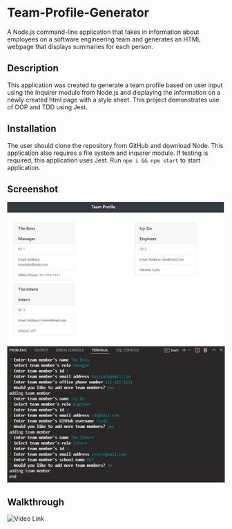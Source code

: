 # Team-Profile-Generator
A Node.js command-line application that takes in information about employees on a software engineering team and generates an HTML webpage that displays summaries for each person.

## Description
This application was created to generate a team profile based on user input using the Inquirer module from Node.js and displaying the information on a newly created html page with a style sheet. This project demonstrates use of OOP and TDD using Jest.

## Installation
The user should clone the repository from GitHub and download Node. This application also requires a file system and inquirer module. If testing is required, this application uses Jest. Run `npm i && npm start` to start application. 

## Screenshot
![HTML](/assets/images/html.jpg)
![HTML](/assets/images/terminal.jpg)

## Walkthrough
![Video Link](https://drive.google.com/file/d/14JpZkxSgR7Y-o_7zolhIycpz7a9hLZZz/view)

